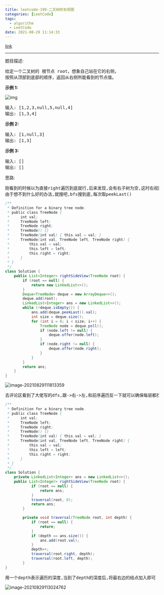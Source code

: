 ```yaml
---
title: leetcode-199-二叉树的右视图
categories: [LeetCode]
tags:
  - algorithm
  - LeetCode
date: 2021-08-29 11:14:33
---
```


[link](https://leetcode-cn.com/problems/binary-tree-right-side-view/)

<hr/>

题目描述:

<pre>
给定一个二叉树的 根节点 root，想象自己站在它的右侧，
按照从顶部到底部的顺序，返回从右侧所能看到的节点值。
</pre>

**示例 1:**

![img](https://gitee.com/cao_ziqiang/img/raw/master/20210829111538.jpeg)

<pre>
输入: [1,2,3,null,5,null,4]
输出: [1,3,4]
</pre>

**示例 2:**

<pre>
输入: [1,null,3]
输出: [1,3]
</pre>

**示例 3:**

<pre>
输入: []
输出: []
</pre>

思路:

<pre>
刚看到的时候以为直接right遍历到底就行,后来发现,会有右子树为空,这时右视图在左子树上的情况;
由于想不到什么好的办法,就搜吧,bfs搜到底,每次取peekLast()
</pre>

```java
/**
 * Definition for a binary tree node.
 * public class TreeNode {
 *     int val;
 *     TreeNode left;
 *     TreeNode right;
 *     TreeNode() {}
 *     TreeNode(int val) { this.val = val; }
 *     TreeNode(int val, TreeNode left, TreeNode right) {
 *         this.val = val;
 *         this.left = left;
 *         this.right = right;
 *     }
 * }
 */
class Solution {
    public List<Integer> rightSideView(TreeNode root) {
        if (root == null) {
            return new LinkedList<>();
        }
        Deque<TreeNode> deque = new ArrayDeque<>();
        deque.add(root);
        LinkedList<Integer> ans = new LinkedList<>();
        while (!deque.isEmpty()) {
            ans.add(deque.peekLast().val);
            int size = deque.size();
            for (int i = 0; i < size; i++) {
                TreeNode node = deque.poll();
                if (node.left != null) {
                    deque.offer(node.left);
                }
                if (node.right != null) {
                    deque.offer(node.right);
                }
            }
        }
        return ans;
    }
}
```

![image-20210829111813359](https://gitee.com/cao_ziqiang/img/raw/master/20210829111813.png)

<pre>
去评论区看到了大佬写的dfs,跟->右->左,和前序遍历反一下就可以确保每层都找到最右边的结点
</pre>

```java
/**
 * Definition for a binary tree node.
 * public class TreeNode {
 *     int val;
 *     TreeNode left;
 *     TreeNode right;
 *     TreeNode() {}
 *     TreeNode(int val) { this.val = val; }
 *     TreeNode(int val, TreeNode left, TreeNode right) {
 *         this.val = val;
 *         this.left = left;
 *         this.right = right;
 *     }
 * }
 */
class Solution {
    private LinkedList<Integer> ans = new LinkedList<>();
    public List<Integer> rightSideView(TreeNode root) {
            if (root == null) {
                return ans;
            }
            traversal(root, 0);
            return ans;
        }

        private void traversal(TreeNode root, int depth) {
            if (root == null) {
                return;
            }
            if (depth == ans.size()) {
                ans.add(root.val);
            }
            depth++;
            traversal(root.right, depth);
            traversal(root.left, depth);
        }
}
```

<pre>
用一个depth表示遍历的深度,当到了depth的深度后,将最右边的结点加入即可
</pre>

![image-20210829113024762](https://gitee.com/cao_ziqiang/img/raw/master/20210829113024.png)

